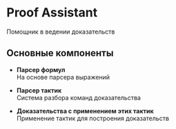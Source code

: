 # Proof Assistant

Помощник в ведении доказательств

## Основные компоненты

- **Парсер формул**  
  На основе парсера выражений

- **Парсер тактик**  
  Система разбора команд доказательства

- **Доказательства с применением этих тактик**  
  Применение тактик для построения доказательств
